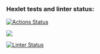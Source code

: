 ### Hexlet tests and linter status:
[![Actions Status](https://github.com/enlesway/backend-project-lvl1/workflows/hexlet-check/badge.svg)](https://github.com/enlesway/backend-project-lvl1/actions)

<a href="https://codeclimate.com/github/codeclimate/
codeclimate/maintainability"><img src="https://api.codeclimate.com/v1/badges/a99a88d28ad37a79dbf6/maintainability" /></a>

[![Linter Status](https://github.com/enlesway/backend-project-lvl1/workflows/Linter/badge.svg)](https://github.com/enlesway/backend-project-lvl1/actions/workflows/nodejs.yml)

<script id="asciicast-488278" src="https://asciinema.org/a/488278.js" async></script>
